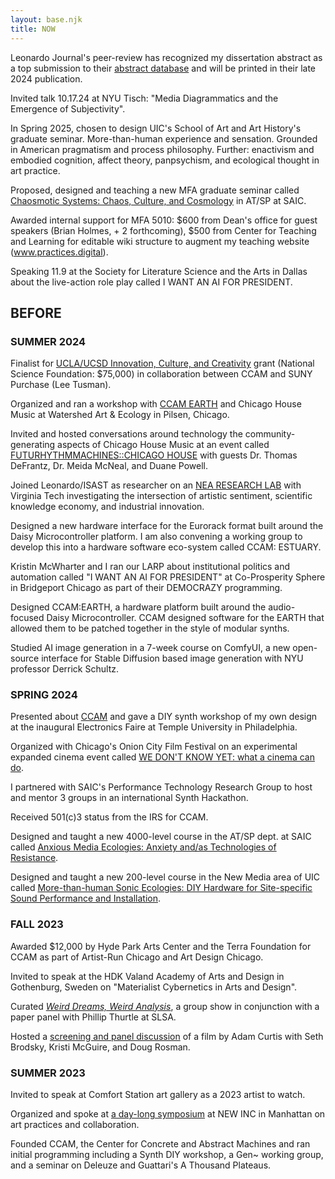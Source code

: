 ```yaml
---
layout: base.njk
title: NOW
---
```


Leonardo Journal's peer-review has recognized my dissertation abstract as a top submission to their [abstract database](https://leonardo.info/graduate-abstracts?gad_source=1&gclid=CjwKCAjwl6-3BhBWEiwApN6_kn8blU9qdZp0qEBIsouYt4SSTRcvjpxzVoBjVI4HgpV_U5gTUt3VixoCOkUQAvD_BwE) and will be printed in their late 2024 publication.

Invited talk 10.17.24 at NYU Tisch: "Media Diagrammatics and the Emergence of Subjectivity".

In Spring 2025, chosen to design UIC's School of Art and Art History's graduate seminar. More-than-human experience and sensation. Grounded in American pragmatism and process philosophy. Further: enactivism and embodied cognition, affect theory, panpsychism, and ecological thought in art practice.

Proposed, designed and teaching a new MFA graduate seminar called [Chaosmotic Systems: Chaos, Culture, and Cosmology](https://practices.digital/saic/mfa5010/) in AT/SP at SAIC.

Awarded internal support for MFA 5010: $600 from Dean's office for guest speakers (Brian Holmes, + 2 forthcoming), $500 from Center for Teaching and Learning for editable wiki structure to augment my teaching website (www.practices.digital).

Speaking 11.9 at the Society for Literature Science and the Arts in Dallas about the live-action role play called I WANT AN AI FOR PRESIDENT.

## BEFORE

### SUMMER 2024

Finalist for [UCLA/UCSD Innovation, Culture, and Creativity](https://icc.ucla.edu/invited-workshop-concepts/) grant (National Science Foundation: $75,000) in collaboration between CCAM and SUNY Purchase (Lee Tusman).

Organized and ran a workshop with [CCAM EARTH](https://ccam.world/resources/ccam-earth) and Chicago House Music at Watershed Art & Ecology in Pilsen, Chicago.

Invited and hosted conversations around technology the community-generating aspects of Chicago House Music at an event called [FUTURHYTHMMACHINES::CHICAGO HOUSE](https://ccam.world/programs/24-5-10-future-rhythm-machines-chicago-house/) with guests Dr. Thomas DeFrantz, Dr. Meida McNeal, and Duane Powell.

Joined Leonardo/ISAST as researcher on an [NEA RESEARCH LAB](https://icat.vt.edu/icat-nea-research-lab.html) with Virginia Tech investigating the intersection of artistic sentiment, scientific knowledge economy, and industrial innovation.

Designed a new hardware interface for the Eurorack format built around the Daisy Microcontroller platform. I am also convening a working group to develop this into a hardware software eco-system called CCAM: ESTUARY.

Kristin McWharter and I ran our LARP about institutional politics and automation called "I WANT AN AI FOR PRESIDENT" at Co-Prosperity Sphere in Bridgeport Chicago as part of their DEMOCRAZY programming.

Designed CCAM:EARTH, a hardware platform built around the audio-focused Daisy Microcontroller. CCAM designed software for the EARTH that allowed them to be patched together in the style of modular synths.

Studied AI image generation in a 7-week course on ComfyUI, a new open-source interface for Stable Diffusion based image generation with NYU professor Derrick Schultz.

### SPRING 2024

Presented about [CCAM](https://ccam.world) and gave a DIY synth workshop of my own design at the inaugural Electronics Faire at Temple University in Philadelphia.

Organized with Chicago's Onion City Film Festival on an experimental expanded cinema event called [WE DON'T KNOW YET: what a cinema can do](https://ccam.world/programs/24-4-05-we-dont-know-what-a-cinema-can-do-sound-video/).

I partnered with SAIC's Performance Technology Research Group to host and mentor 3 groups in an international Synth Hackathon.

Received 501(c)3 status from the IRS for CCAM.

Designed and taught a new 4000-level course in the AT/SP dept. at SAIC called [Anxious Media Ecologies: Anxiety and/as Technologies of Resistance](https://practices.digital/saic/ats4018/).

Designed and taught a new 200-level course in the New Media area of UIC called [More-than-human Sonic Ecologies: DIY Hardware for Site-specific Sound Performance and Installation](https://practices.digital/uic/art250/).

### FALL 2023

Awarded $12,000 by Hyde Park Arts Center and the Terra Foundation for CCAM as part of Artist-Run Chicago and Art Design Chicago.

Invited to speak at the HDK Valand Academy of Arts and Design in Gothenburg, Sweden on "Materialist Cybernetics in Arts and Design".

Curated [_Weird Dreams, Weird Analysis_](https://ccam.world/programs/23-10-weird-dreams-vernissage/), a group show in conjunction with a paper panel with Phillip Thurtle at SLSA.

Hosted a [screening and panel discussion](https://ccam.world/programs/23-9-all-watched-over/) of a film by Adam Curtis with Seth Brodsky, Kristi McGuire, and Doug Rosman.

### SUMMER 2023

Invited to speak at Comfort Station art gallery as a 2023 artist to watch.

Organized and spoke at [a day-long symposium](https://ccam.world/programs/23-07-03-informal-informations/) at NEW INC in Manhattan on art practices and collaboration.

Founded CCAM, the Center for Concrete and Abstract Machines and ran initial programming including a Synth DIY workshop, a Gen~ working group, and a seminar on Deleuze and Guattari's A Thousand Plateaus.
